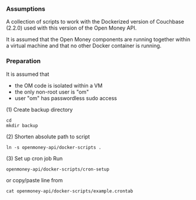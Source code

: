 ### Assumptions

A collection of scripts to work with the Dockerized version of Couchbase (2.2.0)
used with this version of the Open Money API.

It is assumed that the Open Money components are running together within a
virtual machine and that no other Docker container is running.

### Preparation

It is assumed that 
- the OM code is isolated within a VM 
- the only non-root user is "om"
- user "om" has passwordless sudo access

(1) Create backup directory
```
cd
mkdir backup
```

(2) Shorten absolute path to script

```
ln -s openmoney-api/docker-scripts .
```

(3) Set up cron job
Run
```
openmoney-api/docker-scripts/cron-setup
```

or copy/paste line from
``` 
cat openmoney-api/docker-scripts/example.crontab
```
